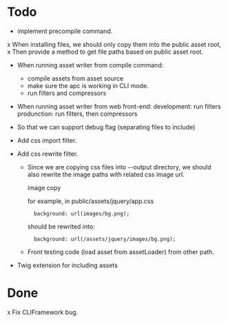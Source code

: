 Todo
=====
- implement precompile command.

x When installing files, we should only copy them into the public asset root,
x Then provide a method to get file paths based on public asset root.


- When running asset writer from compile command:
    - compile assets from asset source
    - make sure the apc is working in CLI mode.
    - run filters and compressors

- When running asset writer from web front-end:
    development:
        run filters
    produnction:
        run filters, then compressors

- So that we can support debug flag (separating files to include)

- Add css import filter.
- Add css rewrite filter.

    - Since we are copying css files into --output directory, we should also rewrite the 
        image paths with related css image url.

        image copy
        
        for example, in public/assets/jquery/app.css
            
            background: url(images/bg.png);

        should be rewrited into:

            background: url(/assets/jquery/images/bg.png);

    - Front testing code (load asset from assetLoader) from other path.

- Twig extension for including assets

Done
====
x Fix CLIFramework bug.
